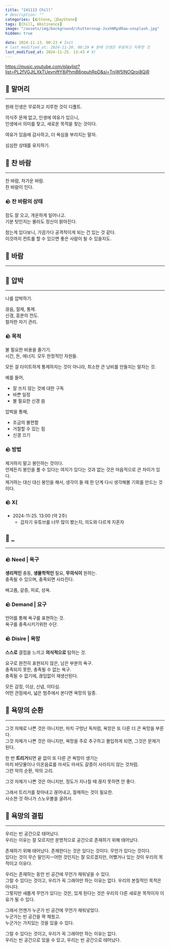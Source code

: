 ```yaml
---
title: "241113 Chill"
# description: ""
categories: [🪨Stone, 🌱DayStone]
tags: [Chill, Abstinence]
image: "/assets/img/background/chuttersnap-JxxhNRpdRaw-unsplash.jpg"
hidden: true

date: 2024-11-13. 00:23 # Init
# last_modified_at: 2024-11-20. 08:29 # 원래 인생은 무료하고 지루한 것
last_modified_at: 2024-11-25. 13:43 # X(
---
```


<https://music.youtube.com/playlist?list=PL2fVGJtLXkTUeyniftY8jPhmB6npuhRpD&si=TnjW5lNOQroi8QiR>  

## 🗿 말머리

---

원래 인생은 무료하고 지루한 것이 디폴트.  

의식주 문제 없고, 인생에 여유가 있으니,  
인생에서 의미를 찾고, 새로운 목적을 찾는 것이다.  

여유가 있음에 감사하고, 더 욕심을 부리지는 말자.  

심심한 상태를 유지하기.  

## 🗿 찬 바람

---

찬 바람, 차가운 바람.  
찬 바람이 인다.  

### 🪨 찬 바람의 상태

잠도 잘 오고, 개운하게 일어나고.  
기분 탓인지는 몰라도 정신이 맑아진다.  

참는게 있다보니, 가끔가다 공격적이게 되는 건 있는 것 같다.  
이것까지 컨트롤 할 수 있으면 좋은 사람이 될 수 있을지도.  

## 🗿 바람

---

## 🗿 압박

---

나를 압박하기.  

끊음, 절제, 통제.  
신경, 흥분의 전도.  
철저한 자기 관리.  

### 🪨 목적

불 필요한 비용을 줄기기.  
시간, 돈, 에너지. 모두 한정적인 자원들.  

모든 걸 타이트하게 통제하자는 것이 아니라, 최소한 큰 낭비를 만들지는 말자는 것.  

예를 들어,

- 잘 쓰지 않는 것에 대한 구독
- 바쁜 일정
- 불 필요한 신경 씀

압박을 통해,  

- 조금의 불편함
- 거절할 수 있는 힘
- 신경 끄기

### 🪨 방법

제거하지 말고 봉인하는 것이다.  
언제든지 봉인을 풀 수 있다는 여지가 있다는 것과 없는 것은 마음적으로 큰 차이가 있다.  
제거하는 대신 대신 봉인을 해서, 생각이 들 때 한 단계 다시 생각해볼 기회를 만드는 것이다.  

### 🪨 **X(**

- 2024-11-25. 13:00 (약 2주)
  - 갑자기 유튜브를 너무 많이 봤는지, 의도와 다르게 지혼자

## 🗿 _

---

### 🪨 Need | 욕구

**생리적인** 충동, **생물학적인** 필요, **무의식이** 원하는.  
충족될 수 있으며, 충족되면 사라진다.  

배고픔, 갈증, 피로, 성욕.  

### 🪨 Demand | 요구

언어를 통해 욕구를 표현하는 것.  
욕구를 충족시키기위한 수단.  

### 🪨 Disire | 욕망

**스스로** 결핍을 느끼고 **의식적으로** 탐하는 것.  

요구로 완전히 표현되지 않은, 남은 부분의 욕구.  
충족되지 못한, 충족될 수 없는 욕구.  
충족될 수 없기에, 끊임없이 재생산된다.  

모든 감정, 이상, 신념, 이타심.  
어떤 관점에서, 넓은 범주에서 본다면 욕망의 일종.  

## 🗿 욕망의 순환

---

그것 자체로 나쁜 것은 아니지만, 마치 구멍난 독처럼, 욕망은 또 다른 더 큰 욕망을 부른다.  
그것 자체가 나쁜 것은 아니지만, 욕망을 주로 추구하고 몰입하게 되면, 그것은 문제가 된다.  

한 번 **트리거**되면 끝 없이 또 다른 큰 욕망이 생기는  
마치 바닷물이나 이온음료를 마셔도 마셔도 갈증이 사라지지 않는 것처럼.  
그런 악의 순환, 악의 고리.  

그것 자체가 나쁜 것은 아니지만, 정도가 지나칠 때 끊지 못하면 안 좋다.  

그래서 트리거를 찾아내고 끊어내고, 절제하는 것이 필요한.  
사소한 것 하나가 스노우볼을 굴려서.  

## 🗿 욕망의 결핍

---

우리는 빈 공간으로 태어났다.  
우리는 이유는 잘 모르지만 운명적으로 공간으로 존재하기 위해 태어났다.  

존재하기 위해 태어났다. 존재한다는 것은 있다는 것이다. 무언가 있다는 것이다.  
있다는 것이 무슨 말인지ㅡ어떤 것인지는 잘 모르겠지만, 어쨌거나 있는 것이 우리의 목적이고 이유다.  

우리는 존재하는 동안 빈 공간에 무언가 채워넣을 수 있다.  
그럴 수 있다는 것이고, 우리가 꼭 그래야만 하는 이유는 없다. 우리의 본질적인 목적은 아니다.  
그렇지만 새롭게 무언가 있다는 것은, 있게 된다는 것은 우리의 다른 새로운 목적이자 이유가 될 수 있다.  

그래서 언젠가 누군가 빈 공간에 무언가 채워넣었다.  
누군가는 빈 공간을 꽉 채웠고.  
누군가는 가치있는 것을 있을 수 있다.  

그럴 수 있다는 것이고, 우리가 꼭 그래야만 하는 이유는 없다.  
우리는 빈 공간으로 있을 수 있고, 우리는 빈 공간으로 태어났다.  
